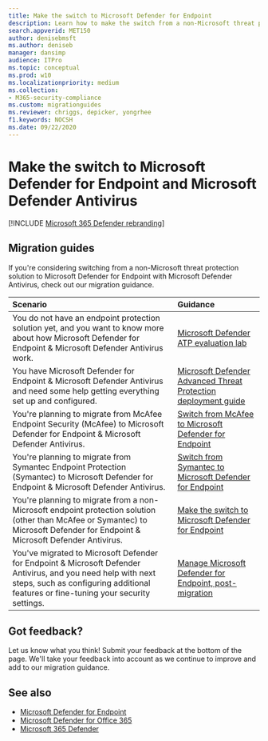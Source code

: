 ```yaml
---
title: Make the switch to Microsoft Defender for Endpoint
description: Learn how to make the switch from a non-Microsoft threat protection solution to Microsoft Defender for Endpoint
search.appverid: MET150    
author: denisebmsft
ms.author: deniseb
manager: dansimp
audience: ITPro
ms.topic: conceptual
ms.prod: w10
ms.localizationpriority: medium
ms.collection: 
- M365-security-compliance
ms.custom: migrationguides
ms.reviewer: chriggs, depicker, yongrhee
f1.keywords: NOCSH 
ms.date: 09/22/2020
---
```


# Make the switch to Microsoft Defender for Endpoint and Microsoft Defender Antivirus

[!INCLUDE [Microsoft 365 Defender rebranding](../../includes/microsoft-defender.md)]


## Migration guides

If you're considering switching from a non-Microsoft threat protection solution to Microsoft Defender for Endpoint with Microsoft Defender Antivirus, check out our migration guidance.

|Scenario |Guidance |
|:--|:--|
|You do not have an endpoint protection solution yet, and you want to know more about how Microsoft Defender for Endpoint & Microsoft Defender Antivirus work.  |[Microsoft Defender ATP evaluation lab](evaluation-lab.md)   |
|You have Microsoft Defender for Endpoint & Microsoft Defender Antivirus and need some help getting everything set up and configured.  |[Microsoft Defender Advanced Threat Protection deployment guide](deployment-phases.md)  |
|You're planning to migrate from McAfee Endpoint Security (McAfee) to Microsoft Defender for Endpoint & Microsoft Defender Antivirus. |[Switch from McAfee to Microsoft Defender for Endpoint](mcafee-to-microsoft-defender-migration.md) |
|You're planning to migrate from Symantec Endpoint Protection (Symantec) to Microsoft Defender for Endpoint & Microsoft Defender Antivirus. |[Switch from Symantec to Microsoft Defender for Endpoint](symantec-to-microsoft-defender-atp-migration.md) |
|You're planning to migrate from a non-Microsoft endpoint protection solution (other than McAfee or Symantec) to Microsoft Defender for Endpoint & Microsoft Defender Antivirus. |[Make the switch to Microsoft Defender for Endpoint](switch-to-microsoft-defender-migration.md)   |
|You've migrated to Microsoft Defender for Endpoint & Microsoft Defender Antivirus, and you need help with next steps, such as configuring additional features or fine-tuning your security settings. | [Manage Microsoft Defender for Endpoint, post-migration](manage-atp-post-migration.md) |


## Got feedback?

Let us know what you think! Submit your feedback at the bottom of the page. We'll take your feedback into account as we continue to improve and add to our migration guidance.

## See also

- [Microsoft Defender for Endpoint](https://docs.microsoft.com/windows/security/threat-protection)
- [Microsoft Defender for Office 365](https://docs.microsoft.com/microsoft-365/security/office-365-security/office-365-atp)
- [Microsoft 365 Defender](https://docs.microsoft.com/microsoft-365/security/mtp/microsoft-threat-protection?) 
